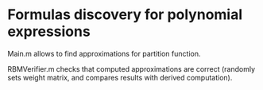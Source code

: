 Formulas discovery for polynomial expressions
==========================================================

Main.m allows to find approximations for partition function.

RBMVerifier.m checks that computed approximations are correct (randomly sets weight matrix, and compares results with derived computation).
